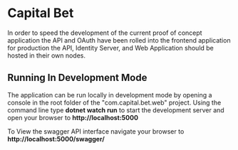 # Capital Bet 

In order to speed the development of the current proof of concept application the API and OAuth have been rolled into the frontend application 
for production the API, Identity Server, and Web Application should be hosted in their own nodes. 

## Running In Development Mode

The application can be run locally in development mode by opening a console in the root folder of the "com.capital.bet.web" project.
Using the command line type **dotnet watch run** to start the development server and open your browser to **http://localhost:5000**
 
 To View the swagger API interface navigate your browser to **http://localhost:5000/swagger/**




